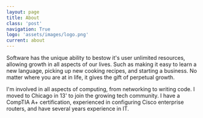 ```yaml
---
layout: page
title: About
class: 'post'
navigation: True
logo: 'assets/images/logo.png'
current: about
---
```


Software has the unique ability to bestow it's user unlimited resources, allowing growth in all aspects of our lives. Such as making it easy to learn a new language, picking up new cooking recipes, and starting a business. No matter where you are at in life, it gives the gift of perpetual growth.

I'm involved in all aspects of computing, from networking to writing code. I moved to Chicago in 13' to join the growing tech community. I have a CompTIA A+ certification, experienced in configuring Cisco enterprise routers, and have several years experience in IT.
